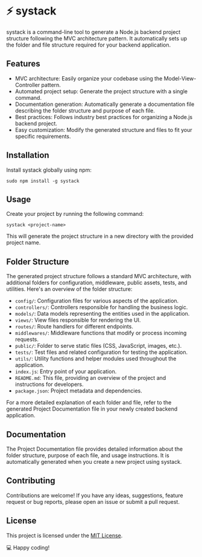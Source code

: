 # ⚡️ systack

systack is a command-line tool to generate a Node.js backend project structure following the MVC architecture pattern. It automatically sets up the folder and file structure required for your backend application.

## Features
- MVC architecture: Easily organize your codebase using the Model-View-Controller pattern.
- Automated project setup: Generate the project structure with a single command.
- Documentation generation: Automatically generate a documentation file describing the folder structure and purpose of each file.
- Best practices: Follows industry best practices for organizing a Node.js backend project.
- Easy customization: Modify the generated structure and files to fit your specific requirements.

## Installation

Install systack globally using npm:

```shell
sudo npm install -g systack
```
## Usage
Create your project by running the following command:

```
systack <project-name>
```

This will generate the project structure in a new directory with the provided project name.

## Folder Structure

The generated project structure follows a standard MVC architecture, with additional folders for configuration, middleware, public assets, tests, and utilities. Here's an overview of the folder structure:

- `config/`: Configuration files for various aspects of the application.
- `controllers/`: Controllers responsible for handling the business logic.
- `models/`: Data models representing the entities used in the application.
- `views/`: View files responsible for rendering the UI.
- `routes/`: Route handlers for different endpoints.
- `middlewares/`: Middleware functions that modify or process incoming requests.
- `public/`: Folder to serve static files (CSS, JavaScript, images, etc.).
- `tests/`: Test files and related configuration for testing the application.
- `utils/`: Utility functions and helper modules used throughout the application.
- `index.js`: Entry point of your application.
- `README.md`: This file, providing an overview of the project and instructions for developers.
- `package.json`: Project metadata and dependencies.

For a more detailed explanation of each folder and file, refer to the generated Project Documentation file in your newly created backend application.

## Documentation

The Project Documentation file provides detailed information about the folder structure, purpose of each file, and usage instructions. It is automatically generated when you create a new project using systack.

## Contributing

Contributions are welcome! If you have any ideas, suggestions, feature request or bug reports, please open an issue or submit a pull request.

## License

This project is licensed under the [MIT License](LICENSE).


💻 Happy coding!